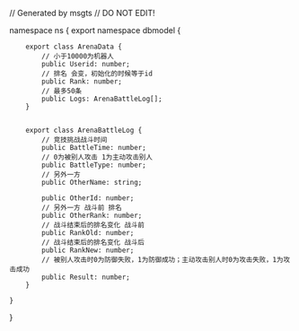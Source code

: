 // Generated by msgts
// DO NOT EDIT!

namespace ns {
	export namespace dbmodel {
		
		export class ArenaData {	
			// 小于10000为机器人
			public Userid: number; 
			// 排名 会变，初始化的时候等于id
			public Rank: number; 
			// 最多50条
			public Logs: ArenaBattleLog[]; 
		}
		
		
		export class ArenaBattleLog {	
			// 竞技挑战战斗时间
			public BattleTime: number; 
			// 0为被别人攻击 1为主动攻击别人
			public BattleType: number; 
			// 另外一方
			public OtherName: string; 
			
			public OtherId: number; 
			// 另外一方 战斗前 排名
			public OtherRank: number; 
			// 战斗结束后的排名变化 战斗前
			public RankOld: number; 
			// 战斗结束后的排名变化 战斗后
			public RankNew: number; 
			// 被别人攻击时0为防御失败，1为防御成功；主动攻击别人时0为攻击失败，1为攻击成功
			public Result: number; 
		}
		
	}
}
